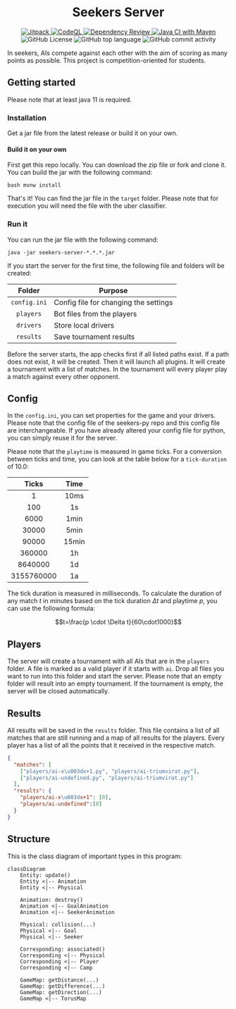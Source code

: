 <div align="center">
    <h1>Seekers Server</h1>
	<a href="https://jitpack.io/#seekers-dev/seekers-server">
		<img alt="Jitpack" src="https://jitpack.io/v/seekers-dev/seekers-server.svg">
	</a>
    <a href="https://github.com/seekers-dev/seekers-java/actions/workflows/github-code-scanning/codeql">
        <img src="https://github.com/seekers-dev/seekers-java/actions/workflows/github-code-scanning/codeql/badge.svg" alt="CodeQL">
    </a>
    <a href="https://github.com/seekers-dev/seekers-java/actions/workflows/dependency-review.yml">
        <img src="https://github.com/seekers-dev/seekers-java/actions/workflows/dependency-review.yml/badge.svg" alt="Dependency Review">
    </a>
    <a href="https://github.com/seekers-dev/seekers-java/actions/workflows/maven.yml">
        <img src="https://github.com/seekers-dev/seekers-java/actions/workflows/maven.yml/badge.svg" alt="Java CI with Maven">
    </a>
    <img alt="GitHub License" src="https://img.shields.io/github/license/seekers-dev/seekers-java">
    <img alt="GitHub top language" src="https://img.shields.io/github/languages/top/seekers-dev/seekers-java">
    <img alt="GitHub commit activity" src="https://img.shields.io/github/commit-activity/m/seekers-dev/seekers-java">
</div>

In seekers, AIs compete against each other with the aim of scoring as many points as possible. This project is competition-oriented for students.

## Getting started

Please note that at least java 11 is required.

### Installation

Get a jar file from the latest release or build it on your own.

#### Build it on your own

First get this repo locally. You can download the zip file or fork and clone it. You can build the jar with the following command:

```shell
bash mvnw install
```

That's it! You can find the jar file in the `target` folder. Please note that for execution you will need the file with
the uber classifier.

### Run it

You can run the jar file with the following command:

```shell
java -jar seekers-server-*.*.*.jar
```

If you start the server for the first time, the following file and folders will be created:

|    Folder    | Purpose                               |
|:------------:|---------------------------------------|
| `config.ini` | Config file for changing the settings |
|  `players`   | Bot files from the players            |
|  `drivers`   | Store local drivers                   |
|  `results`   | Save tournament results               |

Before the server starts, the app checks first if all listed paths exist. If a path does not exist, it will be created.
Then it will launch all plugins. It will create a tournament with a list of matches. In the tournament will every player
play a match against every other opponent.

## Config

In the `config.ini`, you can set properties for the game and your drivers.
Please note that the config file of the seekers-py repo and this config file are interchangeable. If you
have already altered your config file for python, you can simply reuse it for the server.

Please note that the `playtime` is measured in game ticks. For a conversion between ticks and time, you can look at the
table below for a `tick-duration` of $10.0$:

|   Ticks    | Time  |
|:----------:|:-----:|
|     1      | 10ms  |
|    100     |  1s   |
|    6000    | 1min  |
|   30000    | 5min  |
|   90000    | 15min |
|   360000   |  1h   |
|  8640000   |  1d   |
| 3155760000 |  1a   |

The tick duration is measured in milliseconds. To calculate the duration of any match $t$ in minutes based on the tick duration $\Delta t$ and playtime $p$, you can use the following formula:

$$t=\frac{p \cdot \Delta t}{60\cdot1000}$$

## Players

The server will create a tournament with all AIs that are in the `players` folder. A file is marked as a valid player
if it starts with `ai`. Drop all files you want to run into this folder and start the server. Please note that an empty
folder will result into an empty tournament. If the tournament is empty, the server will be closed automatically.

## Results

All results will be saved in the ``results`` folder. This file contains a list of all matches that are still running and
a map of all results for the players. Every player has a list of all the points that it received in the respective
match.

```json
{
  "matches": [
    ["players/ai-x\u003dx+1.py", "players/ai-triumvirat.py"],
    ["players/ai-undefined.py", "players/ai-triumvirat.py"]
  ],
  "results": {
    "players/ai-x\u003dx+1": [0], 
    "players/ai-undefined":[0]
  }
}
```

## Structure

This is the class diagram of important types in this program:

```mermaid
classDiagram
    Entity: update()
    Entity <|-- Animation
    Entity <|-- Physical
    
    Animation: destroy()
    Animation <|-- GoalAnimation
    Animation <|-- SeekerAnimation
    
    Physical: collision(...)
    Physical <|-- Goal
    Physical <|-- Seeker

    Corresponding: associated()
    Corresponding <|-- Physical
    Corresponding <|-- Player
    Corresponding <|-- Camp
    
    GameMap: getDistance(...)
    GameMap: getDifference(...)
    GameMap: getDirection(...)
    GameMap <|-- TorusMap
```